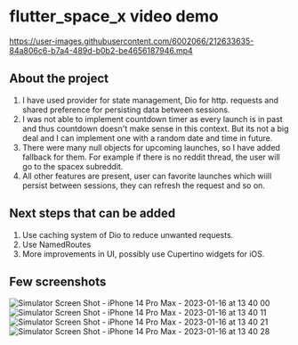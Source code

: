 # flutter_space_x video demo



https://user-images.githubusercontent.com/6002066/212633635-84a806c6-b7a4-489d-b0b2-be4656187946.mp4



## About the project

1. I have used provider for state management, Dio for http. requests and shared preference for persisting data between sessions.
2. I was not able to implement countdown timer as every launch is in past and thus countdown doesn't make sense in this context. But its not a big deal and I can implement one with a random date and time in future.
3. There were many null objects for upcoming launches, so I have added fallback for them. For example if there is no reddit thread, the user will go to the spacex subreddit.
4. All other features are present, user can favorite launches which wiill persist between sessions, they can refresh the request and so on.

## Next steps that can be added

1. Use caching system of Dio to reduce unwanted requests.
2. Use NamedRoutes
3. More improvements in UI, possibly use Cupertino widgets for iOS.

## Few screenshots

![Simulator Screen Shot - iPhone 14 Pro Max - 2023-01-16 at 13 40 00](https://user-images.githubusercontent.com/6002066/212633746-fba8d71a-d1c0-40a5-87a9-418c110cd6a3.png)
![Simulator Screen Shot - iPhone 14 Pro Max - 2023-01-16 at 13 40 11](https://user-images.githubusercontent.com/6002066/212633754-e5321511-dbaf-44c7-b5da-37e92b22f3a1.png)
![Simulator Screen Shot - iPhone 14 Pro Max - 2023-01-16 at 13 40 21](https://user-images.githubusercontent.com/6002066/212633758-01bd2971-f24b-41d6-ad59-209c24621023.png)
![Simulator Screen Shot - iPhone 14 Pro Max - 2023-01-16 at 13 40 28](https://user-images.githubusercontent.com/6002066/212633763-6ab9ae6e-65d2-4326-bd6f-dec8af525eb2.png)
